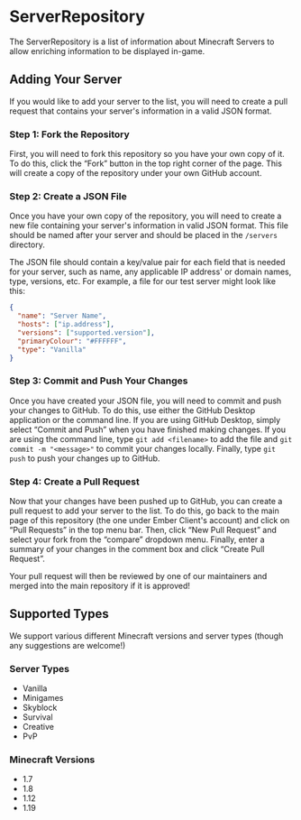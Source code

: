 # ServerRepository

The ServerRepository is a list of information about Minecraft Servers to allow enriching information to be displayed in-game.

## Adding Your Server

If you would like to add your server to the list, you will need to create a pull request that contains your server's information in a valid JSON format.

### Step 1: Fork the Repository

First, you will need to fork this repository so you have your own copy of it. To do this, click the “Fork” button in the top right corner of the page. This will create a copy of the repository under your own GitHub account.

### Step 2: Create a JSON File

Once you have your own copy of the repository, you will need to create a new file containing your server's information in valid JSON format. This file should be named after your server and should be placed in the `/servers` directory.

The JSON file should contain a key/value pair for each field that is needed for your server, such as name, any applicable IP address' or domain names, type, versions, etc. For example, a file for our test server might look like this:

```json
{
  "name": "Server Name",
  "hosts": ["ip.address"],
  "versions": ["supported.version"],
  "primaryColour": "#FFFFFF",
  "type": "Vanilla"
}
```

### Step 3: Commit and Push Your Changes

Once you have created your JSON file, you will need to commit and push your changes to GitHub. To do this, use either the GitHub Desktop application or the command line. If you are using GitHub Desktop, simply select “Commit and Push” when you have finished making changes. If you are using the command line, type `git add <filename>` to add the file and `git commit -m "<message>"` to commit your changes locally. Finally, type `git push` to push your changes up to GitHub.

### Step 4: Create a Pull Request

Now that your changes have been pushed up to GitHub, you can create a pull request to add your server to the list. To do this, go back to the main page of this repository (the one under Ember Client's account) and click on “Pull Requests” in the top menu bar. Then, click “New Pull Request” and select your fork from the “compare” dropdown menu. Finally, enter a summary of your changes in the comment box and click “Create Pull Request”.

Your pull request will then be reviewed by one of our maintainers and merged into the main repository if it is approved!

## Supported Types

We support various different Minecraft versions and server types (though any suggestions are welcome!)

### Server Types

- Vanilla
- Minigames
- Skyblock
- Survival
- Creative
- PvP

### Minecraft Versions

- 1.7
- 1.8
- 1.12
- 1.19
